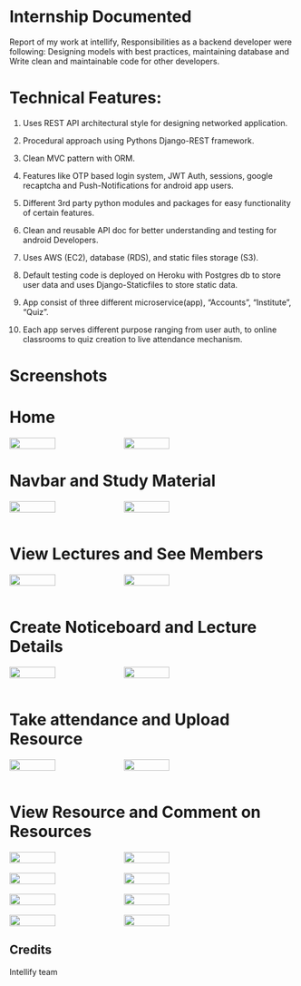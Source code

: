 # Internship Documented
Report of my work at intellify,
Responsibilities as a backend developer were following: 
Designing models with best practices, maintaining database and Write clean and maintainable code for other developers.


# Technical Features:

1. Uses REST API architectural style for designing networked application.

2. Procedural approach using Pythons Django-REST framework.

3. Clean MVC pattern with ORM.

4. Features like OTP based login system, JWT Auth, sessions, google recaptcha and Push-Notifications for android app users.

5. Different 3rd party python modules and packages for easy functionality of certain features.

6. Clean and reusable API doc for better understanding and testing for android Developers.

7. Uses AWS (EC2), database (RDS), and static files storage (S3).

8. Default testing code is deployed on Heroku with Postgres db to store user data and uses Django-Staticfiles to store static data.

9. App consist of three different microservice(app), “Accounts”, “Institute”, “Quiz”.

10. Each app serves different purpose ranging from user auth, to online classrooms to quiz creation to live attendance mechanism.


# Screenshots
<h1>Home </h1>
<div style="display:flex;" >
<img src="Screenshots/SS1.png" width="40%"/>
<img src="screenshots/SS2.png" width="40%"/>
</div>
<h1>Navbar and Study Material </h1>
<div style="display:flex;" >
<img src="Screenshots/SS3.png" width="40%"/>
<img src="Screenshots/SS4.png" width="40%" />
</div>

<br>
<h1>View Lectures and See Members</h1>
<div style="display:flex;" >
<img src="Screenshots/SS5.png" width="40%"/>
<img src="Screenshots/SS6.png" width="40%" />
</div>

<br>
<h1>Create Noticeboard and Lecture Details</h1>
<div style="display:flex;" >
<img src="Screenshots/SS7.png" width="40%"/>
<img src="Screenshots/SS8.png" width="40%" />
</div>

<br>
<h1>Take attendance and Upload Resource</h1>
<div style="display:flex;" >
<img src="Screenshots/SS9.png" width="40%"/>
<img src="Screenshots/SS10.png" width="40%" />
</div>

<br>
<h1>View Resource and Comment on Resources</h1>
<div style="display:flex;" >
<img src="Screenshots/SS11.png" width="40%"/>
<img src="Screenshots/SS12.png" width="40%" />
</div>

<br>
<div style="display:flex;" >
<img src="Screenshots/SS13.png" width="40%"/>
<img src="Screenshots/SS14.png" width="40%" />
</div>

<br>
<div style="display:flex;" >
<img src="Screenshots/SS15.png" width="40%"/>
<img src="Screenshots/SS16.png" width="40%" />
</div>

<br>
<div style="display:flex;" >
<img src="Screenshots/SS17.png" width="40%"/>
<img src="Screenshots/SS18.png" width="40%" />
</div>

## Credits
Intellify team

